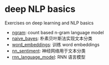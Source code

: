 # deep NLP basics

Exercises on deep learning and NLP basics

* [ngram](ngram/): count based n-gram language model
* [naive_bayes](naive_bayes/naive_bayes_sentiment.ipynb): 朴素贝叶斯法实现文本分类
* [word_embeddings](word_embeddings/word_embeddings.ipynb): 训练 word embeddings
* [nn_sentiment](nn_sentiment/): 神经网络用于文本分类
* [rnn_language_model](rnn_language_model/): RNN 语言模型

